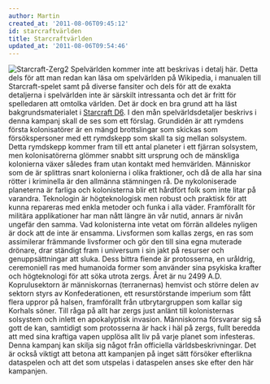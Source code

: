 ```yaml
---
author: Martin
created_at: '2011-08-06T09:45:12'
id: starcraftvärlden
title: Starcraftvärlden
updated_at: '2011-08-06T09:54:46'
---
```

<img src="http://kampanj.ripperdoc.net/wp-content/uploads/Starcraft-Zerg2-300x225.jpg" title="Starcraft-Zerg2" class="alignright size-medium wp-image-774" /> Spelvärlden kommer inte att beskrivas i detalj här. Detta dels för att man redan kan läsa om spelvärlden på Wikipedia, i manualen till Starcraft-spelet samt på diverse fansiter och dels för att de exakta detaljerna i spelvärlden inte är särskilt intressanta och det är fritt för spelledaren att omtolka världen. Det är dock en bra grund att ha läst bakgrundsmaterialet i [Starcraft D6]. I den mån spelvärldsdetaljer beskrivs i denna kampanj skall de ses som ett förslag. Grundidén är att rymdens första kolonisatörer är en mängd brottslingar som skickas som försökspersoner med ett rymdskepp som skall ta sig mellan solsystem. Detta rymdskepp kommer fram till ett antal planeter i ett fjärran solsystem, men kolonisatörerna glömmer snabbt sitt ursprung och de mänskliga kolonierna växer således fram utan kontakt med hemvärlden. Människor som de är splittras snart kolonierna i olika fraktioner, och då de alla har sina rötter i kriminella är den allmänna stämningen rå. De nykoloniserade planeterna är farliga och kolonisterna blir ett hårdfört folk som inte litar på varandra. Teknologin är högteknologisk men robust och praktisk för att kunna repareras med enkla metoder och funka i alla väder. Framförallt för militära applikationer har man nått längre än vår nutid, annars är nivån ungefär den samma. Vad kolonisterna inte vetat om förrän alldeles nyligen är dock att de inte är ensamma. Livsformen som kallas zergs, en ras som assimilerar främmande livsformer och gör den till sina egna muterade drönare, drar ständigt fram i universum i sin jakt på resurser och genuppsättningar att sluka. Dess bittra fiende är protosserna, en uråldrig, ceremoniell ras med humanoida former som använder sina psykiska krafter och högteknologi för att söka utrota zergs. Året är nu 2499 A.D. Koprulusektorn är människornas (terranernas) hemvist och större delen av sektorn styrs av Konfederationen, ett resurstörstande imperium som fått flera uppror på halsen, framförallt från utbrytargruppen som kallar sig Korhals söner. Till råga på allt har zergs just anlänt till kolonisternas solsystem och inlett en apokalyptisk invasion. Människorna försvarar sig så gott de kan, samtidigt som protosserna är hack i häl på zergs, fullt beredda att med sina kraftiga vapen upplösa allt liv på varje planet som infesteras. Denna kampanj kan skilja sig något från officiella världsbeskrivningar. Det är också viktigt att betona att kampanjen på inget sätt försöker efterlikna dataspelen och att det som utspelas i dataspelen anses ske efter den här kampanjen.

  [Starcraft D6]: http://starcraftd6.tripod.com/